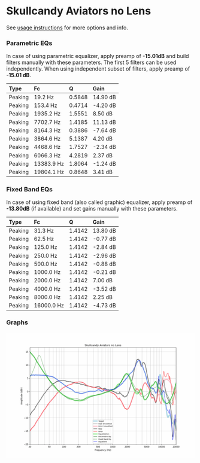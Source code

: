 # Skullcandy Aviators no Lens
See [usage instructions](https://github.com/jaakkopasanen/AutoEq#usage) for more options and info.

### Parametric EQs
In case of using parametric equalizer, apply preamp of **-15.01dB** and build filters manually
with these parameters. The first 5 filters can be used independently.
When using independent subset of filters, apply preamp of **-15.01 dB**.

| Type    | Fc         |      Q | Gain     |
|:--------|:-----------|:-------|:---------|
| Peaking | 19.2 Hz    | 0.5848 | 14.90 dB |
| Peaking | 153.4 Hz   | 0.4714 | -4.20 dB |
| Peaking | 1935.2 Hz  | 1.5551 | 8.50 dB  |
| Peaking | 7702.7 Hz  | 1.4185 | 11.13 dB |
| Peaking | 8164.3 Hz  | 0.3886 | -7.64 dB |
| Peaking | 3864.6 Hz  | 5.1387 | 4.20 dB  |
| Peaking | 4468.6 Hz  | 1.7527 | -2.34 dB |
| Peaking | 6066.3 Hz  | 4.2819 | 2.37 dB  |
| Peaking | 13383.9 Hz | 1.8064 | -1.24 dB |
| Peaking | 19804.1 Hz | 0.8648 | 3.41 dB  |

### Fixed Band EQs
In case of using fixed band (also called graphic) equalizer, apply preamp of **-13.80dB**
(if available) and set gains manually with these parameters.

| Type    | Fc         |      Q | Gain     |
|:--------|:-----------|:-------|:---------|
| Peaking | 31.3 Hz    | 1.4142 | 13.80 dB |
| Peaking | 62.5 Hz    | 1.4142 | -0.77 dB |
| Peaking | 125.0 Hz   | 1.4142 | -2.84 dB |
| Peaking | 250.0 Hz   | 1.4142 | -2.96 dB |
| Peaking | 500.0 Hz   | 1.4142 | -0.88 dB |
| Peaking | 1000.0 Hz  | 1.4142 | -0.21 dB |
| Peaking | 2000.0 Hz  | 1.4142 | 7.00 dB  |
| Peaking | 4000.0 Hz  | 1.4142 | -3.52 dB |
| Peaking | 8000.0 Hz  | 1.4142 | 2.25 dB  |
| Peaking | 16000.0 Hz | 1.4142 | -4.73 dB |

### Graphs
![](./Skullcandy%20Aviators%20no%20Lens.png)